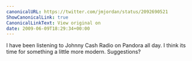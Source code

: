 ```yaml
---
canonicalURL: https://twitter.com/jmjordan/status/2092690521
ShowCanonicalLink: true
CanonicalLinkText: View original on
date: 2009-06-09T18:29:34+00:00
---
```

I have been listening to Johnny Cash Radio on Pandora all day. I think its time for something a little more modern. Suggestions?